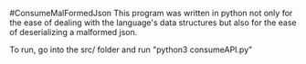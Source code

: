 #ConsumeMalFormedJson
This program was written in python not only for the ease of dealing with the language's data structures but also for the ease of deserializing a malformed json.

To run, go into the src/ folder and run "python3 consumeAPI.py"